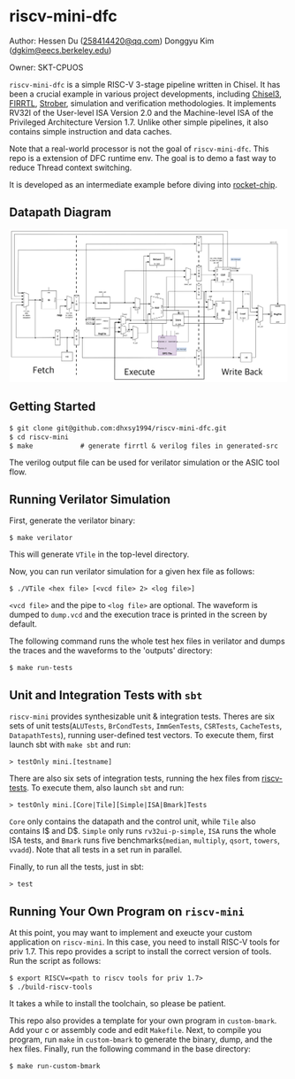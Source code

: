 # riscv-mini-dfc

Author: Hessen Du (258414420@qq.com)  Donggyu Kim (dgkim@eecs.berkeley.edu)

Owner: SKT-CPUOS

`riscv-mini-dfc` is a simple RISC-V 3-stage pipeline written in Chisel. It has been a crucial example in various project developments,
including [Chisel3](https://github.com/ucb-bar/chisel3.git), [FIRRTL](https://github.com/ucb-bar/firrtl.git),
[Strober](https://bar.eecs.berkeley.edu/projects/strober.html), simulation and verification methodologies.
It implements RV32I of the User-level ISA Version 2.0 and the Machine-level ISA of the Privileged Architecture Version 1.7.
Unlike other simple pipelines, it also contains simple instruction and data caches.

Note that a real-world processor is not the goal of `riscv-mini-dfc`.
This repo is a extension of DFC runtime env. The goal is to demo a fast way to reduce Thread context switching.

It is developed as an intermediate example before diving into [rocket-chip](https://github.com/freechipsproject/rocket-chip). 


## Datapath Diagram
![pipeline](pipleline-modified.png)

## Getting Started

    $ git clone git@github.com:dhxsy1994/riscv-mini-dfc.git
    $ cd riscv-mini
    $ make            # generate firrtl & verilog files in generated-src
    
The verilog output file can be used for verilator simulation or the ASIC tool flow.
    
## Running Verilator Simulation

First, generate the verilator binary:

    $ make verilator
    
This will generate `VTile` in the top-level directory.

Now, you can run verilator simulation for a given hex file as follows:

    $ ./VTile <hex file> [<vcd file> 2> <log file>]
    
`<vcd file>` and the pipe to `<log file>` are optional. The waveform is dumped to `dump.vcd` and the execution trace is printed in the screen by default.

The following command runs the whole test hex files in verilator and dumps the traces and the waveforms to the 'outputs' directory:

    $ make run-tests

## Unit and Integration Tests with `sbt`

`riscv-mini` provides synthesizable unit & integration tests.
Theres are six sets of unit tests(`ALUTests`, `BrCondTests`, `ImmGenTests`, `CSRTests`, `CacheTests`, `DatapathTests`),
running user-defined test vectors.
To execute them, first launch sbt with `make sbt` and run:

    > testOnly mini.[testname]
  
There are also six sets of integration tests, running the hex files from [riscv-tests](https://github.com/riscv/riscv-tests).
To execute them, also launch `sbt` and run:

    > testOnly mini.[Core|Tile][Simple|ISA|Bmark]Tests
    
`Core` only contains the datapath and the control unit, while `Tile` also contains I$ and D$. `Simple` only runs `rv32ui-p-simple`,
`ISA` runs the whole ISA tests, and `Bmark` runs five benchmarks(`median`, `multiply`, `qsort`, `towers`, `vvadd`). 
Note that all tests in a set run in parallel.

Finally, to run all the tests, just in sbt:

    > test
    
## Running Your Own Program on `riscv-mini`

At this point, you may want to implement and exeucte your custom application on `riscv-mini`. In this case, you need to install RISC-V tools for priv 1.7. This repo provides a script to install the correct version of tools. Run the script as follows:

    $ export RISCV=<path to riscv tools for priv 1.7>
    $ ./build-riscv-tools
    
It takes a while to install the toolchain, so please be patient.

This repo also provides a template for your own program in `custom-bmark`. Add your c or assembly code and edit `Makefile`. Next, to compile you program, run `make` in `custom-bmark` to generate the binary, dump, and the hex files. Finally, run the following command in the base directory:

    $ make run-custom-bmark
